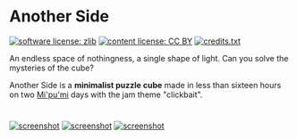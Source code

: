 # Another Side

[![software license: zlib](material/readme/badge_license_software.svg)](LICENSE.txt)
[![content license: CC BY](material/readme/badge_license_content.svg)](https://creativecommons.org/licenses/by/4.0/)
[![credits.txt](material/readme/badge_credits.svg)](executable/data/credits.txt)

An endless space of nothingness, a single shape of light. Can you solve the mysteries of the cube?

Another Side is a **minimalist puzzle cube** made in less than sixteen hours on two [Mi'pu'mi][1] days with the jam theme "clickbait".

#

[![screenshot](material/screenshots/ans_screen_001t.jpg)](material/screenshots/ans_screen_001.jpg?raw=true)
[![screenshot](material/screenshots/ans_screen_002t.jpg)](material/screenshots/ans_screen_002.jpg?raw=true)
[![screenshot](material/screenshots/ans_screen_003t.jpg)](material/screenshots/ans_screen_003.jpg?raw=true)

[1]: https://mipumi.com